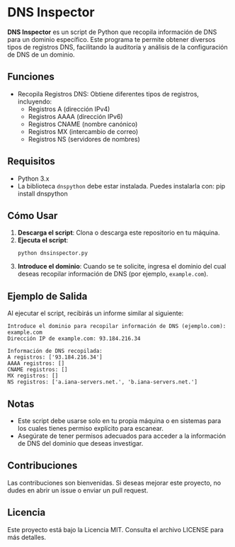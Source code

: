 # DNS Inspector

**DNS Inspector** es un script de Python que recopila información de DNS para un dominio específico. Este programa te permite obtener diversos tipos de registros DNS, facilitando la auditoría y análisis de la configuración de DNS de un dominio.

## Funciones

- Recopila Registros DNS: Obtiene diferentes tipos de registros, incluyendo:
  - Registros A (dirección IPv4)
  - Registros AAAA (dirección IPv6)
  - Registros CNAME (nombre canónico)
  - Registros MX (intercambio de correo)
  - Registros NS (servidores de nombres)

## Requisitos

- Python 3.x
- La biblioteca `dnspython` debe estar instalada. Puedes instalarla con:
  pip install dnspython

## Cómo Usar

1. **Descarga el script**: Clona o descarga este repositorio en tu máquina.
2. **Ejecuta el script**:
   ```
   python dnsinspector.py
   ```
3. **Introduce el dominio**: Cuando se te solicite, ingresa el dominio del cual deseas recopilar información de DNS (por ejemplo, `example.com`).

## Ejemplo de Salida

Al ejecutar el script, recibirás un informe similar al siguiente:
```
Introduce el dominio para recopilar información de DNS (ejemplo.com): example.com  
Dirección IP de example.com: 93.184.216.34

Información de DNS recopilada:  
A registros: ['93.184.216.34']  
AAAA registros: []  
CNAME registros: []  
MX registros: []  
NS registros: ['a.iana-servers.net.', 'b.iana-servers.net.']
```
## Notas

- Este script debe usarse solo en tu propia máquina o en sistemas para los cuales tienes permiso explícito para escanear.
- Asegúrate de tener permisos adecuados para acceder a la información de DNS del dominio que deseas investigar.

## Contribuciones

Las contribuciones son bienvenidas. Si deseas mejorar este proyecto, no dudes en abrir un issue o enviar un pull request.

## Licencia

Este proyecto está bajo la Licencia MIT. Consulta el archivo LICENSE para más detalles.
